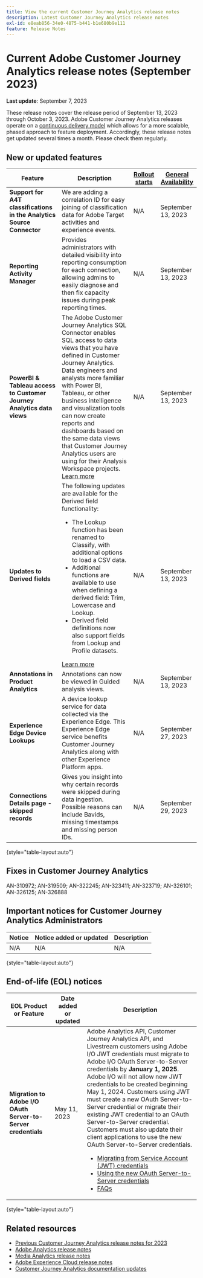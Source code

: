 ```yaml
---
title: View the current Customer Journey Analytics release notes
description: Latest Customer Journey Analytics release notes
exl-id: e8eab856-34e0-4875-b441-b1e680b9e111
feature: Release Notes
---
```

# Current Adobe Customer Journey Analytics release notes (September 2023)

**Last update**: September 7, 2023

These release notes cover the release period of September 13, 2023 through October 3, 2023. Adobe Customer Journey Analytics releases operate on a [continuous delivery model](releases.md) which allows for a more scalable, phased approach to feature deployment. Accordingly, these release notes get updated several times a month. Please check them regularly.

## New or updated features 

| Feature | Description | [Rollout starts](releases.md) | [General Availability](releases.md) |
| ----------- | ---------- | ------- | ---- |
| **Support for A4T classifications in the Analytics Source Connector** | We are adding a correlation ID for easy joining of classification data for Adobe Target activities and experience events. | N/A | September 13, 2023 |
| **Reporting Activity Manager** | Provides administrators with detailed visibility into reporting consumption for each connection, allowing admins to easily diagnose and then fix capacity issues during peak reporting times. | N/A | September 13, 2023 |
| **PowerBI & Tableau access to Customer Journey Analytics data views** | The Adobe Customer Journey Analytics SQL Connector enables SQL access to data views that you have defined in Customer Journey Analytics. Data engineers and analysts more familiar with Power BI, Tableau, or other business intelligence and visualization tools can now create reports and dashboards based on the same data views that Customer Journey Analytics users are using for their Analysis Workspace projects. [Learn more](/help/data-views/sql-connector.md)| N/A | September 13, 2023 |
| **Updates to Derived fields** | The following updates are available for the Derived field functionality:<ul><li>The Lookup function has been renamed to Classify, with additional options to load a CSV data.</li><li>Additional functions are available to use when defining a derived field: Trim, Lowercase and Lookup.</li><li>Derived field definitions now also support fields from Lookup and Profile datasets.</li></ul>[Learn more](/help/data-views/derived-fields/derived-fields.md) | N/A | September 13, 2023 |
| **Annotations in Product Analytics** | Annotations can now be viewed in Guided analysis views. | N/A | September 13, 2023 |
| **Experience Edge Device Lookups** | A device lookup service for data collected via the Experience Edge. This Experience Edge service benefits Customer Journey Analytics along with other Experience Platform apps. | N/A | September 27, 2023  |
| **Connections Details page - skipped records** | Gives you insight into why certain records were skipped during data ingestion. Possible reasons can include Bavids, missing timestamps and missing person IDs.  | N/A | September 29, 2023 |

{style="table-layout:auto"}

## Fixes in Customer Journey Analytics

AN-310972; AN-319509; AN-322245; AN-323411; AN-323719; AN-326101; AN-326125; AN-326888


## Important notices for Customer Journey Analytics Administrators

| Notice | Notice added or updated | Description |
| --- | --- | --- |
| N/A | N/A| N/A |

{style="table-layout:auto"}

## End-of-life (EOL) notices

| EOL Product or Feature | Date added or updated | Description |
| --- | --- | --- |
| **Migration to Adobe I/O OAuth Server-to-Server credentials** | May 11, 2023 |  Adobe Analytics API, Customer Journey Analytics API, and Livestream customers using Adobe I/O JWT credentials must migrate to Adobe I/O OAuth Server-to-Server credentials by **January 1, 2025**. Adobe I/O will not allow new JWT credentials to be created beginning May 1, 2024. Customers using JWT must create a new OAuth Server-to-Server credential or migrate their existing JWT credential to an OAuth Server-to-Server credential. Customers must also update their client applications to use the new OAuth Server-to-Server credentials. <ul><li>[Migrating from Service Account (JWT) credentials](https://developer.adobe.com/developer-console/docs/guides/authentication/ServerToServerAuthentication/migration/)</li><li>[Using the new OAuth Server-to-Server credentials](https://developer.adobe.com/developer-console/docs/guides/authentication/ServerToServerAuthentication/implementation/)</li><li>[FAQs](https://developer.adobe.com/developer-console/docs/guides/authentication/ServerToServerAuthentication/faqs/)</li></ul> |

{style="table-layout:auto"}


## Related resources

* [Previous Customer Journey Analytics release notes for 2023](/help/release-notes/2023.md)
* [Adobe Analytics release notes](https://experienceleague.adobe.com/docs/analytics/release-notes/latest.html?lang=en)
* [Media Analytics release notes](https://experienceleague.adobe.com/docs/media-analytics/using/additional-resources/release-notes.html)
* [Adobe Experience Cloud release notes](https://experienceleague.adobe.com/docs/release-notes/experience-cloud/current.html)
* [Customer Journey Analytics documentation updates](/help/release-notes/doc-changes.md)
